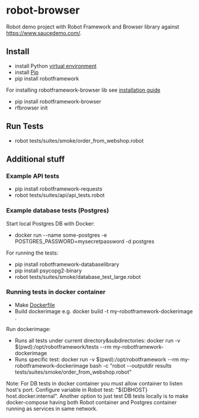 # robot-browser
Robot demo project with Robot Framework and Browser library against https://www.saucedemo.com/.

## Install
- install Python [virtual environment](https://packaging.python.org/en/latest/guides/installing-using-pip-and-virtual-environments/#creating-a-virtual-environment)
- install [Pip](https://pip.pypa.io/en/stable/installation/)
- pip install robotframework

For installing robotframework-browser lib see [installation guide](https://robotframework-browser.org/#installation)
- pip install robotframework-browser
- rfbrowser init

## Run Tests
- robot tests/suites/smoke/order_from_webshop.robot

## Additional stuff

### Example API tests
-  pip install robotframework-requests
-  robot tests/suites/api/api_tests.robot

### Example database tests (Postgres)
Start local Postgres DB with Docker:
- docker run --name some-postgres -e POSTGRES_PASSWORD=mysecretpassword -d postgres

For running the tests:
- pip install robotframework-databaselibrary
- pip install psycopg2-binary
- robot tests/suites/smoke/database_test_large.robot

### Running tests in docker container
- Make [Dockerfile](./Dockerfile)
- Build dockerimage e.g. docker build -t my-robotframework-dockerimage . 

Run dockerimage:
- Runs all tests under current directory&subdirectories: docker run -v $(pwd):/opt/robotframework/tests --rm  my-robotframework-dockerimage 
- Runs specific test: docker run -v $(pwd):/opt/robotframework --rm  my-robotframework-dockerimage bash -c "robot --outputdir results tests/suites/smoke/order_from_webshop.robot"

Note: For DB tests in docker container you must allow container to listen host's port. Configure variable in Robot test: "${DBHOST}    host.docker.internal".
Another option to just test DB tests locally is to make docker-compose having both Robot container and Postgres container running as services in same network.

